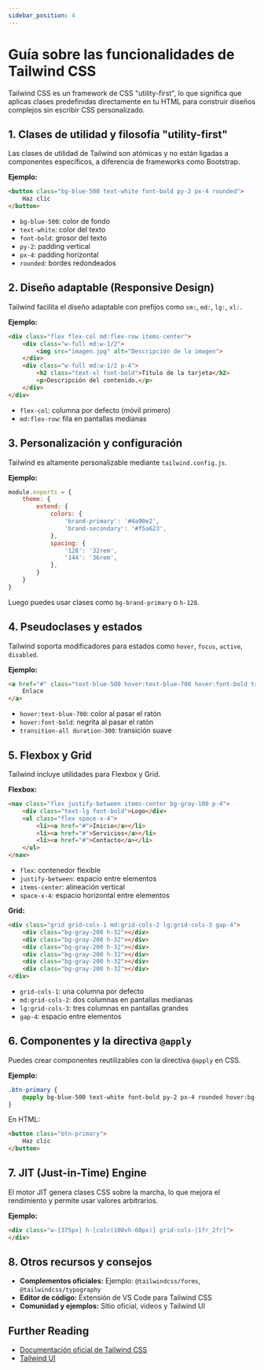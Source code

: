 ```yaml
---
sidebar_position: 4
---
```


# Guía sobre las funcionalidades de Tailwind CSS

Tailwind CSS es un framework de CSS "utility-first", lo que significa que aplicas clases predefinidas directamente en tu HTML para construir diseños complejos sin escribir CSS personalizado.



## 1. Clases de utilidad y filosofía "utility-first"

Las clases de utilidad de Tailwind son atómicas y no están ligadas a componentes específicos, a diferencia de frameworks como Bootstrap.

**Ejemplo:**

```html
<button class="bg-blue-500 text-white font-bold py-2 px-4 rounded">
    Haz clic
</button>
```

- `bg-blue-500`: color de fondo
- `text-white`: color del texto
- `font-bold`: grosor del texto
- `py-2`: padding vertical
- `px-4`: padding horizontal
- `rounded`: bordes redondeados



## 2. Diseño adaptable (Responsive Design)

Tailwind facilita el diseño adaptable con prefijos como `sm:`, `md:`, `lg:`, `xl:`.

**Ejemplo:**

```html
<div class="flex flex-col md:flex-row items-center">
    <div class="w-full md:w-1/2">
        <img src="imagen.jpg" alt="Descripción de la imagen">
    </div>
    <div class="w-full md:w-1/2 p-4">
        <h2 class="text-xl font-bold">Título de la tarjeta</h2>
        <p>Descripción del contenido.</p>
    </div>
</div>
```

- `flex-col`: columna por defecto (móvil primero)
- `md:flex-row`: fila en pantallas medianas



## 3. Personalización y configuración

Tailwind es altamente personalizable mediante `tailwind.config.js`.

**Ejemplo:**

```js
module.exports = {
    theme: {
        extend: {
            colors: {
                'brand-primary': '#4a90e2',
                'brand-secondary': '#f5a623',
            },
            spacing: {
                '128': '32rem',
                '144': '36rem',
            },
        }
    }
}
```

Luego puedes usar clases como `bg-brand-primary` o `h-128`.



## 4. Pseudoclases y estados

Tailwind soporta modificadores para estados como `hover`, `focus`, `active`, `disabled`.

**Ejemplo:**

```html
<a href="#" class="text-blue-500 hover:text-blue-700 hover:font-bold transition-all duration-300">
    Enlace
</a>
```

- `hover:text-blue-700`: color al pasar el ratón
- `hover:font-bold`: negrita al pasar el ratón
- `transition-all duration-300`: transición suave



## 5. Flexbox y Grid

Tailwind incluye utilidades para Flexbox y Grid.

**Flexbox:**

```html
<nav class="flex justify-between items-center bg-gray-100 p-4">
    <div class="text-lg font-bold">Logo</div>
    <ul class="flex space-x-4">
        <li><a href="#">Inicio</a></li>
        <li><a href="#">Servicios</a></li>
        <li><a href="#">Contacto</a></li>
    </ul>
</nav>
```

- `flex`: contenedor flexible
- `justify-between`: espacio entre elementos
- `items-center`: alineación vertical
- `space-x-4`: espacio horizontal entre elementos

**Grid:**

```html
<div class="grid grid-cols-1 md:grid-cols-2 lg:grid-cols-3 gap-4">
    <div class="bg-gray-200 h-32"></div>
    <div class="bg-gray-200 h-32"></div>
    <div class="bg-gray-200 h-32"></div>
    <div class="bg-gray-200 h-32"></div>
    <div class="bg-gray-200 h-32"></div>
    <div class="bg-gray-200 h-32"></div>
</div>
```

- `grid-cols-1`: una columna por defecto
- `md:grid-cols-2`: dos columnas en pantallas medianas
- `lg:grid-cols-3`: tres columnas en pantallas grandes
- `gap-4`: espacio entre elementos



## 6. Componentes y la directiva `@apply`

Puedes crear componentes reutilizables con la directiva `@apply` en CSS.

**Ejemplo:**

```css
.btn-primary {
    @apply bg-blue-500 text-white font-bold py-2 px-4 rounded hover:bg-blue-700 transition-all duration-300;
}
```

En HTML:

```html
<button class="btn-primary">
    Haz clic
</button>
```



## 7. JIT (Just-in-Time) Engine

El motor JIT genera clases CSS sobre la marcha, lo que mejora el rendimiento y permite usar valores arbitrarios.

**Ejemplo:**

```html
<div class="w-[375px] h-[calc(100vh-60px)] grid-cols-[1fr_2fr]">
</div>
```



## 8. Otros recursos y consejos

- **Complementos oficiales:** Ejemplo: `@tailwindcss/forms`, `@tailwindcss/typography`
- **Editor de código:** Extensión de VS Code para Tailwind CSS
- **Comunidad y ejemplos:** Sitio oficial, videos y Tailwind UI

## Further Reading

- [Documentación oficial de Tailwind CSS](https://tailwindcss.com/docs)
- [Tailwind UI](https://tailwindui.com/)